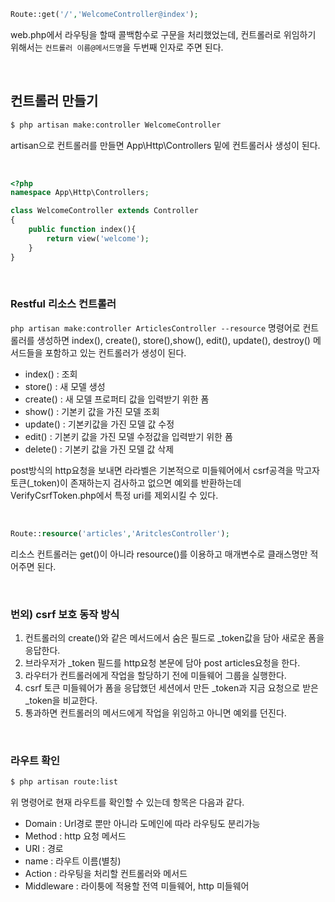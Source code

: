 ```php
Route::get('/','WelcomeController@index');
```
web.php에서 라우팅을 할때 콜백함수로 구문을 처리했었는데, 컨트롤러로 위임하기 위해서는  `컨트롤러 이름@메서드명`을 두번째 인자로 주면 된다.

<br>

## 컨트롤러 만들기
```sh
$ php artisan make:controller WelcomeController
```
artisan으로 컨트롤러를 만들면 App\Http\Controllers 밑에 컨트롤러사 생성이 된다.

<br>

```php
<?php
namespace App\Http\Controllers;

class WelcomeController extends Controller
{
    public function index(){
        return view('welcome');
    }
}
```

<br>

### Restful 리소스 컨트롤러
`php artisan make:controller ArticlesController --resource` 명령어로 컨트롤러를 생성하면 index(), create(), store(),show(), edit(), update(), destroy() 메서드들을 포함하고 있는 컨트롤러가 생성이 된다.

- index() : 조회
- store() : 새 모델 생성
- create() : 새 모델 프로퍼티 값을 입력받기 위한 폼
- show() : 기본키 값을 가진 모델 조회
- update() : 기본키값을 가진 모델 값 수정
- edit() : 기본키 값을 가진 모델 수정값을 입력받기 위한 폼
- delete() : 기본키 값을 가진 모델 값 삭제 

post방식의 http요청을 보내면 라라벨은 기본적으로 미들웨어에서 csrf공격을 막고자 토큰(_token)이 존재하는지 검사하고 없으면 예외를 반환하는데 VerifyCsrfToken.php에서 특정 uri를 제외시킬 수 있다.

<br>

```php
Route::resource('articles','AritclesController');
```
리소스 컨트롤러는 get()이 아니라 resource()를 이용하고 매개변수로 클래스명만 적어주면 된다.

<br>

### 번외) csrf 보호 동작 방식
1. 컨트롤러의 create()와 같은 메서드에서 숨은 필드로 _token값을 담아 새로운 폼을 응답한다.
1. 브라우저가 _token 필드를 http요청 본문에 담아 post articles요청을 한다.
1. 라우터가 컨트롤러에게 작업을 할당하기 전에 미들웨어 그룹을 실행한다.
1. csrf 토큰 미들웨어가 폼을 응답했던 세션에서 만든 _token과 지금 요청으로 받은 _token을 비교한다.
1. 통과하면 컨트롤러의 메서드에게 작업을 위임하고 아니면 예외를 던진다.

<br>

### 라우트 확인
```sh
$ php artisan route:list
```
위 명령어로 현재 라우트를 확인할 수 있는데 항목은 다음과 같다.
- Domain : Url경로 뿐만 아니라 도메인에 따라 라우팅도 분리가능
- Method : http 요청 메서드
- URI : 경로
- name : 라우트 이름(별칭)
- Action : 라우팅을 처리할 컨트롤러와 메서드
- Middleware : 라이퉁에 적용할 전역 미들웨어, http 미들웨어